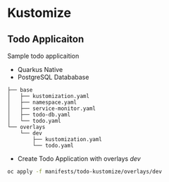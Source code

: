 # Kustomize

## Todo Applicaiton
Sample todo applicaition
- Quarkus Native
- PostgreSQL Datababase

```
├── base
│   ├── kustomization.yaml
│   ├── namespace.yaml
│   ├── service-monitor.yaml
│   ├── todo-db.yaml
│   └── todo.yaml
└── overlays
    └── dev
        ├── kustomization.yaml
        └── todo.yaml
```

- Create Todo Application with overlays *dev*

```bash
oc apply -f manifests/todo-kustomize/overlays/dev
```